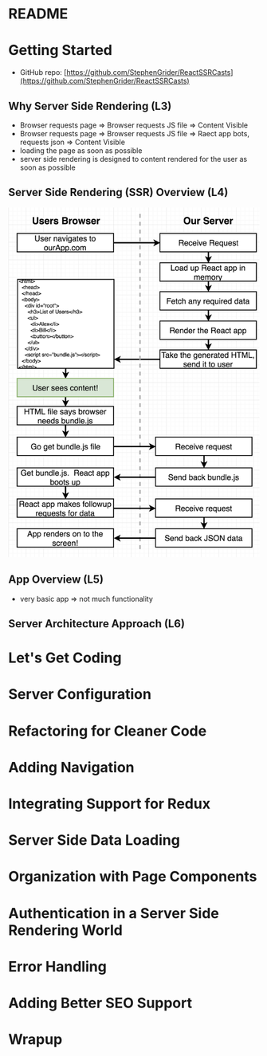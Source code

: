# README

# Getting Started
- GitHub repo: [https://github.com/StephenGrider/ReactSSRCasts](https://github.com/StephenGrider/ReactSSRCasts)

## Why Server Side Rendering (L3)
- Browser requests page => Browser requests JS file => Content Visible
- Browser requests page => Browser requests JS file => Raect app bots, requests json => Content Visible
- loading the page as soon as possible
- server side rendering is designed to content rendered for the user as soon as possible

## Server Side Rendering (SSR) Overview (L4)

![alt text][logo]

[logo]: https://github.com/coolinmc6/server-side-react/blob/master/images/L04-ssr-flowchart.png  "Server Side React Flow"

## App Overview (L5)
- very basic app => not much functionality

## Server Architecture Approach (L6)

# Let's Get Coding

# Server Configuration

# Refactoring for Cleaner Code

# Adding Navigation

# Integrating Support for Redux

# Server Side Data Loading

# Organization with Page Components

# Authentication in a Server Side Rendering World

# Error Handling

# Adding Better SEO Support

# Wrapup


